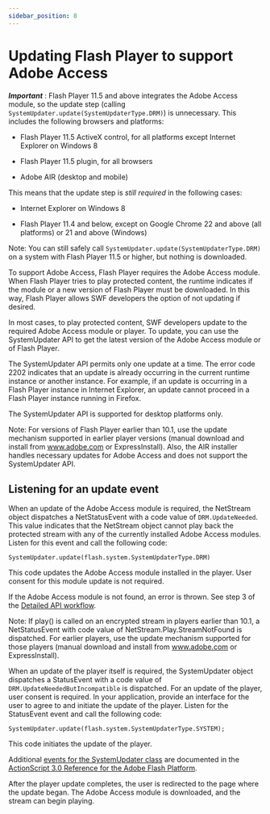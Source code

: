 ```yaml
---
sidebar_position: 8
---
```


# Updating Flash Player to support Adobe Access

**_Important_** : Flash Player 11.5 and above integrates the Adobe Access
module, so the update step (calling
`SystemUpdater.update(SystemUpdaterType.DRM)`) is unnecessary. This includes the
following browsers and platforms:

- Flash Player 11.5 ActiveX control, for all platforms except Internet Explorer
  on Windows 8

- Flash Player 11.5 plugin, for all browsers

- Adobe AIR (desktop and mobile)

This means that the update step is _still required_ in the following cases:

- Internet Explorer on Windows 8

- Flash Player 11.4 and below, except on Google Chrome 22 and above (all
  platforms) or 21 and above (Windows)

Note: You can still safely call `SystemUpdater.update(SystemUpdaterType.DRM)` on
a system with Flash Player 11.5 or higher, but nothing is downloaded.

To support Adobe Access, Flash Player requires the Adobe Access module. When
Flash Player tries to play protected content, the runtime indicates if the
module or a new version of Flash Player must be downloaded. In this way, Flash
Player allows SWF developers the option of not updating if desired.

In most cases, to play protected content, SWF developers update to the required
Adobe Access module or player. To update, you can use the SystemUpdater API to
get the latest version of the Adobe Access module or of Flash Player.

The SystemUpdater API permits only one update at a time. The error code 2202
indicates that an update is already occurring in the current runtime instance or
another instance. For example, if an update is occurring in a Flash Player
instance in Internet Explorer, an update cannot proceed in a Flash Player
instance running in Firefox.

The SystemUpdater API is supported for desktop platforms only.

Note: For versions of Flash Player earlier than 10.1, use the update mechanism
supported in earlier player versions (manual download and install from
www.adobe.com or ExpressInstall). Also, the AIR installer handles necessary
updates for Adobe Access and does not support the SystemUpdater API.

## Listening for an update event

When an update of the Adobe Access module is required, the NetStream object
dispatches a NetStatusEvent with a code value of `DRM.UpdateNeeded`. This value
indicates that the NetStream object cannot play back the protected stream with
any of the currently installed Adobe Access modules. Listen for this event and
call the following code:

    SystemUpdater.update(flash.system.SystemUpdaterType.DRM)

This code updates the Adobe Access module installed in the player. User consent
for this module update is not required.

If the Adobe Access module is not found, an error is thrown. See step 3 of the
[Detailed API workflow](./understanding-the-protected-content-workflow.md#detailed-api-workflow).

Note: If play() is called on an encrypted stream in players earlier than 10.1, a
NetStatusEvent with code value of NetStream.Play.StreamNotFound is dispatched.
For earlier players, use the update mechanism supported for those players
(manual download and install from www.adobe.com or ExpressInstall).

When an update of the player itself is required, the SystemUpdater object
dispatches a StatusEvent with a code value of `DRM.UpdateNeededButIncompatible`
is dispatched. For an update of the player, user consent is required. In your
application, provide an interface for the user to agree to and initiate the
update of the player. Listen for the StatusEvent event and call the following
code:

    SystemUpdater.update(flash.system.SystemUpdaterType.SYSTEM);

This code initiates the update of the player.

Additional
[events for the SystemUpdater class](https://airsdk.dev/reference/actionscript/3.0/flash/system/SystemUpdater.html#eventSummary)
are documented in the
[ActionScript 3.0 Reference for the Adobe Flash Platform](https://airsdk.dev/reference/actionscript/3.0/index.html).

After the player update completes, the user is redirected to the page where the
update began. The Adobe Access module is downloaded, and the stream can begin
playing.
